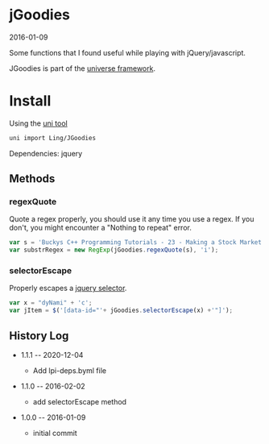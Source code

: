 jGoodies
==============
2016-01-09


Some functions that I found useful while playing with jQuery/javascript.



JGoodies is part of the [universe framework](https://github.com/karayabin/universe-snapshot).


Install
=============


Using the [uni tool](https://github.com/lingtalfi/universe-naive-importer)
```bash
uni import Ling/JGoodies
```


Dependencies: jquery 



Methods
---------

### regexQuote 

Quote a regex properly, you should use it any time you use a regex.
If you don't, you might encounter a "Nothing to repeat" error.
 
```js
var s = 'Buckys C++ Programming Tutorials - 23 - Making a Stock Market Simulator!.mp4';
var substrRegex = new RegExp(jGoodies.regexQuote(s), 'i');
``` 


### selectorEscape 

Properly escapes a [jquery selector](https://api.jquery.com/category/selectors/).
 
```js
var x = "dyNami" + 'c';
var jItem = $('[data-id="'+ jGoodies.selectorEscape(x) +'"]');
``` 











History Log
------------------

- 1.1.1 -- 2020-12-04

    - Add lpi-deps.byml file

- 1.1.0 -- 2016-02-02

    - add selectorEscape method
    
- 1.0.0 -- 2016-01-09

    - initial commit
    
    









